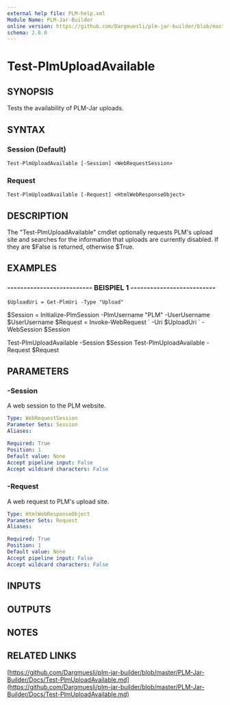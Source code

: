 ```yaml
---
external help file: PLM-help.xml
Module Name: PLM-Jar-Builder
online version: https://github.com/Dargmuesli/plm-jar-builder/blob/master/PLM-Jar-Builder/Docs/Test-PlmUploadAvailable.md
schema: 2.0.0
---
```


# Test-PlmUploadAvailable

## SYNOPSIS
Tests the availability of PLM-Jar uploads.

## SYNTAX

### Session (Default)
```
Test-PlmUploadAvailable [-Session] <WebRequestSession>
```

### Request
```
Test-PlmUploadAvailable [-Request] <HtmlWebResponseObject>
```

## DESCRIPTION
The "Test-PlmUploadAvailable" cmdlet optionally requests PLM's upload site and searches for the information that uploads are currently disabled.
If they are $False is returned, otherwise $True.

## EXAMPLES

### -------------------------- BEISPIEL 1 --------------------------
```
$UploadUri = Get-PlmUri -Type "Upload"
```

$Session = Initialize-PlmSession -PlmUsername "PLM" -UserUsername $UserUsername
$Request = Invoke-WebRequest \`
    -Uri $UploadUri \`
    -WebSession $Session

Test-PlmUploadAvailable -Session $Session
Test-PlmUploadAvailable -Request $Request

## PARAMETERS

### -Session
A web session to the PLM website.

```yaml
Type: WebRequestSession
Parameter Sets: Session
Aliases: 

Required: True
Position: 1
Default value: None
Accept pipeline input: False
Accept wildcard characters: False
```

### -Request
A web request to PLM's upload site.

```yaml
Type: HtmlWebResponseObject
Parameter Sets: Request
Aliases: 

Required: True
Position: 1
Default value: None
Accept pipeline input: False
Accept wildcard characters: False
```

## INPUTS

## OUTPUTS

## NOTES

## RELATED LINKS

[https://github.com/Dargmuesli/plm-jar-builder/blob/master/PLM-Jar-Builder/Docs/Test-PlmUploadAvailable.md](https://github.com/Dargmuesli/plm-jar-builder/blob/master/PLM-Jar-Builder/Docs/Test-PlmUploadAvailable.md)

